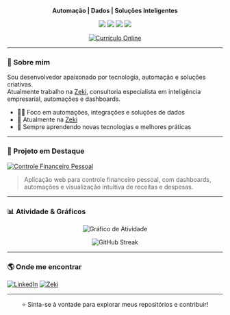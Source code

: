 <p align="center">
  <b>Automação | Dados | Soluções Inteligentes</b>
</p>
<p align="center">
  <img src="https://img.shields.io/badge/-n8n-FE6A16?logo=n8n&logoColor=fff&style=flat" />
  <img src="https://img.shields.io/badge/-Power%20Automate-0066FF?logo=microsoft-power-automate&logoColor=fff&style=flat" />
  <img src="https://img.shields.io/badge/-Python-3776AB?logo=python&logoColor=fff&style=flat" />
  <img src="https://img.shields.io/badge/-MySQL-4479A1?logo=mysql&logoColor=fff&style=flat" />
</p>

<p align="center">
  <a href="https://v0-curriculo-web-page.vercel.app/" target="_blank">
    <img src="https://img.shields.io/badge/-Ver%20Currículo-0e1117?style=for-the-badge&logo=vercel&logoColor=white" alt="Currículo Online"/>
  </a>
</p>

---

### 👋 Sobre mim

Sou desenvolvedor apaixonado por tecnologia, automação e soluções criativas.  
Atualmente trabalho na [Zeki](https://zeki.com.br/), consultoria especialista em inteligência empresarial, automações e dashboards.

- 👨‍💻 Foco em automações, integrações e soluções de dados
- 🤝 Atualmente na [Zeki](https://zeki.com.br/)
- 🌱 Sempre aprendendo novas tecnologias e melhores práticas

---

### 🌟 Projeto em Destaque

[![Controle Financeiro Pessoal](https://img.shields.io/badge/-Controle%20Financeiro%20Pessoal-0e1117?style=for-the-badge&logo=github&logoColor=white)](https://thiago3005.github.io/controle-financeiro/)

> Aplicação web para controle financeiro pessoal, com dashboards, automações e visualização intuitiva de receitas e despesas.

---

### 📊 Atividade & Gráficos

<p align="center">
  <img src="https://github-readme-activity-graph.vercel.app/graph?username=Thiago3005&theme=github-compact&hide_border=true" alt="Gráfico de Atividade"/>
</p>

<p align="center">
  <img src="https://streak-stats.demolab.com?user=Thiago3005&theme=github-dark&hide_border=true&date_format=j%20M%5B%20Y%5D" alt="GitHub Streak"/>
</p>

---

### 🌎 Onde me encontrar

[![LinkedIn](https://img.shields.io/badge/-LinkedIn-0e1117?logo=linkedin&logoColor=0A66C2&style=for-the-badge)](https://www.linkedin.com/in/thiago-augusto-6b5b90218/)
[![Zeki](https://img.shields.io/badge/-Zeki-0e1117?logo=google-chrome&logoColor=FE6A16&style=for-the-badge)](https://zeki.com.br/)

---

<div align="center">
  
⭐️ Sinta-se à vontade para explorar meus repositórios e contribuir!

</div> 